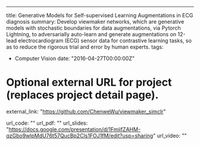 ---
title: Generative Models for Self-supervised Learning Augmentations in ECG diagnosis
summary:  Develop viewmaker networks, which are generative models with stochastic boundaries for data augmentations, via Pytorch Lightning, to adversarially auto-learn and generate augmentations on 12-lead electrocardiogram (ECG) sensor data for contrastive learning tasks, so as to reduce the rigorous trial and error by human experts.
tags:
- Computer Vision
date: "2016-04-27T00:00:00Z"

# Optional external URL for project (replaces project detail page).
external_link: "https://github.com/ChenweWu/viewmaker_simclr"

url_code: ""
url_pdf: ""
url_slides: "https://docs.google.com/presentation/d/1FmiifZAHM-qzGbo9wlpMdU76t57QucBp2Cls1FOJ1fM/edit?usp=sharing"
url_video: ""
